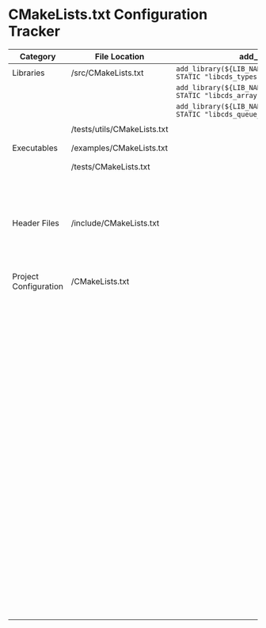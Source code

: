 # CMakeLists.txt Configuration Tracker

| Category              | File Location               | add_library                                                                 | target_include_directories                                                                          | target_link_libraries                                                                  | add_executable                                                | Other Commands                                            |
| --------------------- | --------------------------- | --------------------------------------------------------------------------- | --------------------------------------------------------------------------------------------------- | -------------------------------------------------------------------------------------- | ------------------------------------------------------------- | --------------------------------------------------------- |
| Libraries             | /src/CMakeLists.txt         | `add_library(${LIB_NAME_LIBCDS_TYPES} STATIC "libcds_types.c")`             | `target_include_directories(${LIB_NAME_LIBCDS_TYPES} PUBLIC "${PROJECT_SOURCE_DIR}/include")`       |                                                                                        |                                                               |                                                           |
|                       |                             | `add_library(${LIB_NAME_LIBCDS_ARRAY} STATIC "libcds_array.c")`             | `target_include_directories(${LIB_NAME_LIBCDS_ARRAY} PUBLIC "${PROJECT_SOURCE_DIR}/include")`       | `target_link_libraries(${LIB_NAME_LIBCDS_ARRAY} PUBLIC ${LIB_NAME_LIBCDS_TYPES})`      |                                                               |                                                           |
|                       |                             | `add_library(${LIB_NAME_LIBCDS_QUEUE_ARR1P} STATIC "libcds_queue_arr1p.c")` | `target_include_directories(${LIB_NAME_LIBCDS_QUEUE_ARR1P} PUBLIC "${PROJECT_SOURCE_DIR}/include")` |                                                                                        |                                                               |                                                           |
|                       | /tests/utils/CMakeLists.txt |                                                                             | `target_include_directories(${LIB_NAME_TESTS_LOGGER} PUBLIC "${PROJECT_SOURCE_DIR}/tests")`         |                                                                                        |                                                               |                                                           |
| Executables           | /examples/CMakeLists.txt    |                                                                             |                                                                                                     | `target_link_libraries(${EXE_NAME_ARRAY_EXAMPLE} PUBLIC ${LIB_NAME_LIBCDS_ARRAY})`     | `add_executable(${EXE_NAME_ARRAY_EXAMPLE} "array_example.c")` |                                                           |
|                       | /tests/CMakeLists.txt       |                                                                             |                                                                                                     | `target_link_libraries(${EXE_NAME_TEST_ARRAYS} PUBLIC ${LIB_NAME_LIBCDS_ARRAY})`       | `add_executable(${EXE_NAME_TEST_ARRAYS} "test_arrays.c")`     |                                                           |
|                       |                             |                                                                             |                                                                                                     | `target_link_libraries(${EXE_NAME_TEST_QUEUES} PUBLIC ${LIB_NAME_LIBCDS_QUEUE_ARR1P})` | `add_executable(${EXE_NAME_TEST_QUEUES} "test_queues.c")`     |                                                           |
|                       |                             |                                                                             |                                                                                                     | `target_link_libraries(${EXE_NAME_TEST_QUEUES} PUBLIC ${LIB_NAME_TESTS_LOGGER})`       |                                                               |                                                           |
| Header Files          | /include/CMakeLists.txt     |                                                                             | `target_include_directories(${LIB_NAME_LIBCDS_TYPES} PUBLIC "./")`                                  |                                                                                        |                                                               |                                                           |
|                       |                             |                                                                             | `target_include_directories(${LIB_NAME_LIBCDS_ARRAY} PUBLIC "./")`                                  |                                                                                        |                                                               |                                                           |
|                       |                             |                                                                             | `target_include_directories(${LIB_NAME_LIBCDS_QUEUE_ARR1P} PUBLIC "./")`                            |                                                                                        |                                                               |                                                           |
| Project Configuration | /CMakeLists.txt             |                                                                             |                                                                                                     |                                                                                        |                                                               | `cmake_minimum_required(VERSION 3.30)`                    |
|                       |                             |                                                                             |                                                                                                     |                                                                                        |                                                               | `project(LibCDS VERSION 1.0.0 LANGUAGES C)`               |
|                       |                             |                                                                             |                                                                                                     |                                                                                        |                                                               | `set(CMAKE_C_STANDARD 17)`                                |
|                       |                             |                                                                             |                                                                                                     |                                                                                        |                                                               | `set(CMAKE_C_STANDARD_REQUIRED ON)`                       |
|                       |                             |                                                                             |                                                                                                     |                                                                                        |                                                               | `set(CMAKE_C_EXTENSIONS OFF)`                             |
|                       |                             |                                                                             |                                                                                                     |                                                                                        |                                                               | `set(PROJECT_SOURCE_DIR ${CMAKE_SOURCE_DIR})`             |
|                       |                             |                                                                             |                                                                                                     |                                                                                        |                                                               | `option(COMPILE_EXAMPLES "Compile examples" ON)`          |
|                       |                             |                                                                             |                                                                                                     |                                                                                        |                                                               | `option(COMPILE_TESTS "Compile tests" ON)`                |
|                       |                             |                                                                             |                                                                                                     |                                                                                        |                                                               | `set(EXE_NAME_ARRAY_EXAMPLE exe_array_example)`           |
|                       |                             |                                                                             |                                                                                                     |                                                                                        |                                                               | `set(EXE_NAME_TEST_ARRAYS exe_test_arrays)`               |
|                       |                             |                                                                             |                                                                                                     |                                                                                        |                                                               | `set(LIB_NAME_LIBCDS_TYPES lib_libcds_types)`             |
|                       |                             |                                                                             |                                                                                                     |                                                                                        |                                                               | `set(LIB_NAME_LIBCDS_ARRAY lib_libcds_array)`             |
|                       |                             |                                                                             |                                                                                                     |                                                                                        |                                                               | `set(LIB_NAME_LIBCDS_QUEUE_ARR1P lib_libcds_queue_arr1p)` |
|                       |                             |                                                                             |                                                                                                     |                                                                                        |                                                               | `set(LIB_NAME_TESTS_LOGGER lib_tests_logger`              |
|                       |                             |                                                                             |                                                                                                     |                                                                                        |                                                               | `set(CMAKE_BUILD_TYPE Debug)`                             |
|                       |                             |                                                                             |                                                                                                     |                                                                                        |                                                               | `add_subdirectory(src)`                                   |
|                       |                             |                                                                             |                                                                                                     |                                                                                        |                                                               | `add_subdirectory(include)`                               |
|                       |                             |                                                                             |                                                                                                     |                                                                                        |                                                               | `if(COMPILE_EXAMPLES)`                                    |
|                       |                             |                                                                             |                                                                                                     |                                                                                        |                                                               | `    add_subdirectory(examples)`                          |
|                       |                             |                                                                             |                                                                                                     |                                                                                        |                                                               | `endif()`                                                 |
|                       |                             |                                                                             |                                                                                                     |                                                                                        |                                                               | `if(COMPILE_TESTS)`                                       |
|                       |                             |                                                                             |                                                                                                     |                                                                                        |                                                               | `    add_subdirectory(tests)`                             |
|                       |                             |                                                                             |                                                                                                     |                                                                                        |                                                               | `endif()`                                                 |
